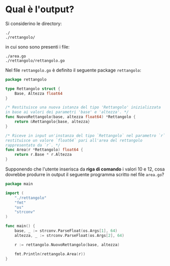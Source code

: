 # Qual è l'output?

Si considerino le directory:
```text
./
./rettangolo/
```
in cui sono sono presenti i file:
```text
./area.go
./rettangolo/rettangolo.go
```

Nel file `rettangolo.go` è definito il seguente package `rettangolo`:   
```go
package rettangolo

type Rettangolo struct {
	Base, Altezza float64
}

/* Restituisce una nuova istanza del tipo 'Rettangolo' inizializzata
in base ai valori dei parametri 'base' e 'altezza'. */
func NuovoRettangolo(base, altezza float64) *Rettangolo {
	return &Rettangolo{base, altezza}
}

/* Riceve in input un'instanza del tipo `Rettangolo` nel parametro `r` e
restituisce un valore `float64` pari all'area del rettangolo
rappresentato da `r`. */
func Area(r *Rettangolo) float64 {
	return r.Base * r.Altezza
}
```
Supponendo che l'utente inserisca da **riga di comando** i valori 10 e 12, cosa dovrebbe produrre in output il seguente programma scritto nel file `area.go`?

```go
package main

import (
	"./rettangolo"
	"fmt"
	"os"
	"strconv"
)

func main() {
	base, _ := strconv.ParseFloat(os.Args[1], 64)
	altezza, _ := strconv.ParseFloat(os.Args[2], 64)

	r := rettangolo.NuovoRettangolo(base, altezza)

	fmt.Println(rettangolo.Area(r))
}
```
